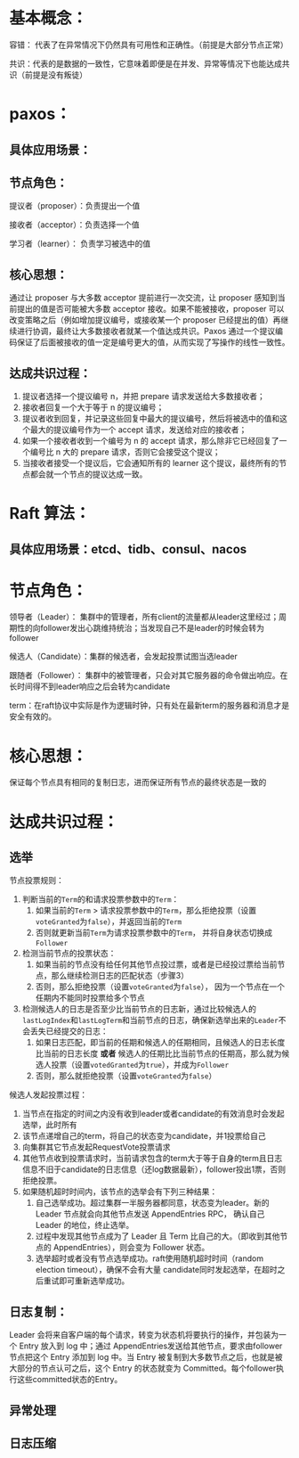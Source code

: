 # 基本概念：

容错： 代表了在异常情况下仍然具有可用性和正确性。（前提是大部分节点正常）

共识：代表的是数据的一致性，它意味着即便是在并发、异常等情况下也能达成共识（前提是没有叛徒）


# paxos：

## 具体应用场景：

## 节点角色：

提议者（proposer）：负责提出一个值

接收者（acceptor）：负责选择一个值

学习者（learner）：   负责学习被选中的值

## 核心思想：

通过让 proposer 与大多数 acceptor 提前进行一次交流，让 proposer 感知到当前提出的值是否可能被大多数 acceptor 接收。如果不能被接收，proposer 可以改变策略之后（例如增加提议编号，或接收某一个 proposer 已经提出的值）再继续进行协调，最终让大多数接收者就某一个值达成共识。Paxos 通过一个提议编码保证了后面被接收的值一定是编号更大的值，从而实现了写操作的线性一致性。

## 达成共识过程：

1. 提议者选择一个提议编号 n，并把 prepare 请求发送给大多数接收者；
2. 接收者回复一个大于等于 n 的提议编号；
3. 提议者收到回复，并记录这些回复中最大的提议编号，然后将被选中的值和这个最大的提议编号作为一个 accept 请求，发送给对应的接收者；
4. 如果一个接收者收到一个编号为 n 的 accept 请求，那么除非它已经回复了一个编号比 n 大的 prepare 请求，否则它会接受这个提议；
5. 当接收者接受一个提议后，它会通知所有的 learner 这个提议，最终所有的节点都会就一个节点的提议达成一致。

# Raft 算法：

## 具体应用场景：etcd、tidb、consul、nacos

# 节点角色：

领导者（Leader）：     集群中的管理者，所有client的流量都从leader这里经过；周期性的向follower发出心跳维持统治；当发现自己不是leader的时候会转为follower

候选人（Candidate）：集群的候选者，会发起投票试图当选leader

跟随者（Follower）：   集群中的被管理者，只会对其它服务器的命令做出响应。在长时间得不到leader响应之后会转为candidate

term：在raft协议中实际是作为逻辑时钟，只有处在最新term的服务器和消息才是安全有效的。

# 核心思想：

保证每个节点具有相同的复制日志，进而保证所有节点的最终状态是一致的

# 达成共识过程：


## 选举

节点投票规则：

1. 判断当前的`Term`的和请求投票参数中的`Term`：
    1. 如果当前的`Term` > 请求投票参数中的`Term`，那么拒绝投票（设置`voteGranted`为`false`），并返回当前的`Term`
    2. 否则就更新当前`Term`为请求投票参数中的`Term`， 并将自身状态切换成`Follower`
2. 检测当前节点的投票状态：
    1. 如果当前的节点没有给任何其他节点投过票，或者是已经投过票给当前节点，那么继续检测日志的匹配状态（步骤3）
    2. 否则，那么拒绝投票（设置`voteGranted`为`false`）， 因为一个节点在一个任期内不能同时投票给多个节点
3. 检测候选人的日志是否至少比当前节点的日志新，通过比较候选人的`lastLogIndex`和`lastLogTerm`和当前节点的日志，确保新选举出来的`Leader`不会丢失已经提交的日志：
    1. 如果日志匹配，即当前的任期和候选人的任期相同，且候选人的日志长度比当前的日志长度 **或者** 候选人的任期比比当前节点的任期高，那么就为候选人投票（设置`votedGranted`为`true`），并成为`Follower`
    2. 否则，那么就拒绝投票（设置`voteGranted`为`false`）
 

候选人发起投票过程：

1. 当节点在指定的时间之内没有收到leader或者candidate的有效消息时会发起选举，此时所有
2. 该节点递增自己的term，将自己的状态变为candidate，并1投票给自己
3. 向集群其它节点发起RequestVote投票请求
4. 其他节点收到投票请求时，当前请求包含的term大于等于自身的term且日志信息不旧于candidate的日志信息（还log数据最新），follower投出1票，否则拒绝投票。
5. 如果随机超时时间内，该节点的选举会有下列三种结果：
    1. 自己选举成功。超过集群一半服务器都同意，状态变为leader。新的 Leader 节点就会向其他节点发送 AppendEntries RPC， 确认自己 Leader 的地位，终止选举。
    2. 过程中发现其他节点成为了 Leader 且 Term 比自己的大。（即收到其他节点的 AppendEntries），则会变为 Follower 状态。
    3. 选举超时或者没有节点选举成功。raft使用随机超时时间（random election timeout），确保不会有大量 candidate同时发起选举，在超时之后重试即可重新选举成功。
## 日志复制：

Leader 会将来自客户端的每个请求，转变为状态机将要执行的操作，并包装为一个 Entry 放入到 log 中；通过 AppendEntries发送给其他节点，要求由follower节点把这个 Entry 添加到 log 中。当 Entry 被复制到大多数节点之后，也就是被大部分的节点认可之后，这个 Entry 的状态就变为 Committed。每个follower执行这些committed状态的Entry。

## 异常处理

## 日志压缩

